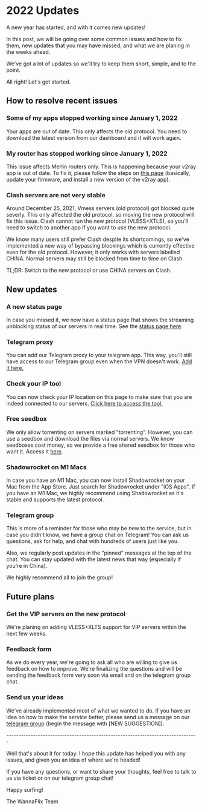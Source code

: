 # 2022 Updates

A new year has started, and with it comes new updates!&#x20;

In this post, we will be going over some common issues and how to fix them, new updates that you may have missed, and what we are planing in the weeks ahead.

We've got a lot of updates so we'll try to keep them short, simple, and to the point.&#x20;

All right! Let's get started.

## How to resolve recent issues

### Some of my apps stopped working since January 1, 2022

Your apps are out of date. This only affects the old protocol. You need to download the latest version from our dashboard and it will work again.&#x20;

### My router has stopped working since January 1, 2022

This issue affects Merlin routers only. This is happening because your v2ray app is out of date. To fix it, please follow the steps on [this page](../routers/merlin/v2ray.md#update-important) (basically, update your firmware, and install a new version of the v2ray app).

### Clash servers are not very stable

Around December 25, 2021, Vmess servers (old protocol) got blocked quite severly. This only affected the old protocol, so moving the new protocol will fix this issue. Clash cannot run the new protocol (VLESS+XTLS), so you'll need to switch to another app if you want to use the new protocol.&#x20;

We know many users still prefer Clash despite its shortcomings, so we've implemented a new way of bypassing blockings which is currently effective even for the old protocol. However, it only works with servers labelled CHINA. Normal servers may still be blocked from time to time on Clash.

TL;DR: Switch to the new protocol or use CHINA servers on Clash.

## New updates

### A new status page

In case you missed it, we now have a status page that shows the streaming unblocking status of our servers in real time. See the [status page here](https://status.wannaflix.net).

### Telegram proxy

You can add our Telegram proxy to your telegram app. This way, you'll still have access to our Telegram group even when the VPN doesn't work. [Add it here.](https://wannaflix.net/telegram-proxy.php)

### Check your IP tool

You can now check your IP location on this page to make sure that you are indeed connected to our servers. [Click here to access the tool.](https://wannaflix.net/testip.php)

### Free seedbox

We only allow torrenting on servers marked "torrenting". However, you can use a seedbox and download the files via normal servers. We know seedboxes cost money, so we provide a free shared seedbox for those who want it. Access it [here](https://wannaflix.net/torrenting.php).

### Shadowrocket on M1 Macs

In case you have an M1 Mac, you can now install Shadowrocket on your Mac from the App Store. Just search for Shadowrocket under "iOS Apps". If you have an M1 Mac, we highly recommend using Shadowrocket as it's stable and supports the latest protocol.

### Telegram group

This is more of a reminder for those who may be new to the service, but in case you didn't know, we have a group chat on Telegram! You can ask us questions, ask for help, and chat with hundreds of users just like you.&#x20;

Also, we regularly post updates in the "pinned" messages at the top of the chat. You can stay updated with the latest news that way (especially if you're in China).

We highly recommend all to join the group!

## Future plans

### Get the VIP servers on the new protocol

We're planing on adding VLESS+XLTS support for VIP servers within the next few weeks.

### Feedback form

As we do every year, we're going to ask all who are willing to give us feedback on how to improve. We're finalizing the questions and will be sending the feedback form very soon via email and on the telegram group chat.&#x20;

### Send us your ideas

We've already implemented most of what we wanted to do. If you have an idea on how to make the service better, please send us a message on our [telegram group](https://t.me/wannaflixvpn) (begin the message with \[NEW SUGGESTION]).

\-------------------------------------------------------------------------------

Well that's about it for today. I hope this update has helped you with any issues, and given you an idea of where we're headed!

If you have any questions, or want to share your thoughts, feel free to talk to us via ticket or on our telegram group chat!

Happy surfing!

The WannaFlix Team





